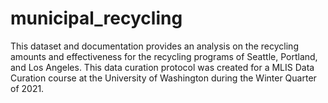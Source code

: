 # municipal_recycling
 This dataset and documentation provides an analysis on the recycling amounts and effectiveness for the recycling programs of Seattle, Portland, and Los Angeles. This data curation protocol was created for a MLIS Data Curation course at the University of Washington during the Winter Quarter of 2021.
